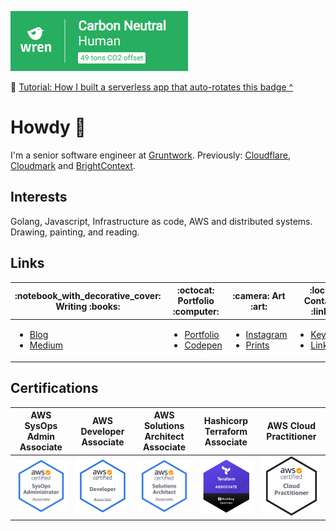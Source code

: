 [![Carbon Neutral Human](./img/carbon-wren.png)](https://www.wren.co/join/ZackProser?utm_campaign=share&utm_medium=profile_referral_link)

:book: [Tutorial: How I built a serverless app that auto-rotates this badge ^](https://link.medium.com/M1dB6y4Nzeb)

# Howdy :wave:

I'm a senior software engineer at [Gruntwork](https://github.com/gruntwork-io). Previously: [Cloudflare](https://cloudflare.com), [Cloudmark](https://cloudmark.com) and [BrightContext](https://www.crunchbase.com/organization/brightcontext).

## Interests

Golang, Javascript, Infrastructure as code, AWS and distributed systems. Drawing, painting, and reading.

## Links

<table>
<thead>
  <tr>
    <th>:notebook_with_decorative_cover: Writing :books:</th>
    <th>:octocat: Portfolio :computer:</th>
    <th>:camera: Art :art:</th>
    <th>:lock: Contact :link:</th>
  </tr>
</thead>
<tbody>
  <tr>
    <td>
      <ul>
        <li><a href="https://zackproser.com/blog">Blog</a></li>
        <li><a href="https://medium.com/@zackproser">Medium</a></li>
      </ul>
    </td>
    <td>
      <ul>
        <li><a href="https://zackproser.com">Portfolio</a></li>
        <li><a href="https://codepen.io/zackproser/pen/MVvRgW">Codepen</a></li>
      </ul>    
    </td>
    <td> 
      <ul>
        <li><a href="https://instagram.com/zackproser">Instagram</a></li>
        <li><a href="https://art.zackproser.com">Prints</li>
      </ul>
   </td>
    <td>
     <ul> 
       <li><a href="https://keybase.io/zackproser">Keybase</a></li>
       <li><a href="https://linkedin.com/in/zackproser/">LinkedIn</a></li>
      </ul>
    </td>
  </tr>
</tbody>
</table>

## Certifications

<table>
<thead>
  <tr>
    <th> AWS SysOps Admin Associate </th>
    <th> AWS Developer Associate </th>
    <th> AWS Solutions Architect Associate </th>
    <th> Hashicorp Terraform Associate </th>
    <th> AWS Cloud Practitioner </th>
  </tr>
</thead>
<tbody>
  <tr>
    <td>
        <a href="https://www.credly.com/badges/a8867c79-5eef-4231-a939-6e4e2993ca4b/public_url"><img src="./img/aws-sysops-assoc.png"></a>
    </td>
    <td>
        <a href="https://www.credly.com/badges/6b6bcd25-c114-40ec-988c-d85118a62413/public_url"><img src="./img/aws-developer-assoc.png"></a> 
    </td>
    <td>
        <a href="https://www.credly.com/badges/baf2a178-fbb6-4e3b-bee3-a4e51bf1ecb4/public_url"><img src="./img/aws-solutions-architect-assoc.png"></a>
    </td>
    <td>
        <a href="https://www.credly.com/badges/540ddf32-8399-4db1-88d6-f2f010b6a7ad/public_url"><img src="./img/terraform-associate.png"></a>
    </td>
    <td> 
        <a href="https://www.credly.com/badges/df691558-e926-4d11-93ca-c15e1707c954/public_url"><img src="./img/aws-cloud-practitioner.png"></a>
   </td>
  </tr>
</tbody>
</table>
